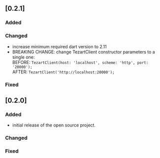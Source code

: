 ## [0.2.1]

### Added

### Changed
- increase minimum required dart version to 2.11
- BREAKING CHANGE: change TezartClient constructor parameters to a single one:\
  BEFORE: `TezartClient(host: 'localhost', scheme: 'http', port: '20000');`\
  AFTER: `TezartClient('http://localhost:20000');`

### Fixed

## [0.2.0]

### Added
- initial release of the open source project.

### Changed

### Fixed
